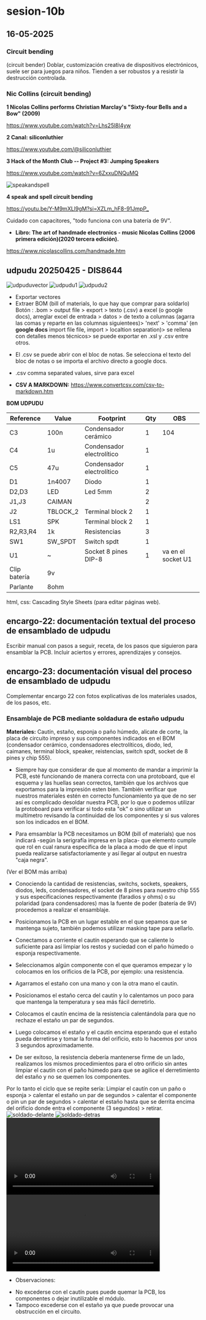 # sesion-10b
##  16-05-2025
###  Circuit bending

(circuit bender) Doblar, customización creativa de dispositivos electrónicos, suele ser para juegos para niños. Tienden a ser robustos y a resistir la destrucción controlada.

###  Nic Collins (circuit bending)

**1  Nicolas Collins performs Christian Marclay's "Sixty-four Bells and a Bow" (2009)**

<https://www.youtube.com/watch?v=Lhs25l8l4yw>

**2  Canal: siliconluthier**

<https://www.youtube.com/@siliconluthier>

**3  Hack of the Month Club -- Project #3: Jumping Speakers**

<https://www.youtube.com/watch?v=6ZxxuDNQuMQ>

![speakandspell](./archivos/speakandspell.jpg)

**4  speak and spell circuit bending**

<https://youtu.be/Y-M9mXLl9gM?si=XZLm_hF8-91JmpP_>

Cuidado con capacitores, "todo funciona con una batería de 9V".

*  **Libro: The art of handmade electronics - music Nicolas Collins (2006 primera edición)(2020 tercera edición).**

<https://www.nicolascollins.com/handmade.htm>

## udpudu 20250425 - DIS8644

![udpuduvector](./archivos/udpudu-pcbRef.png)
![udpudu1](./archivos/udpudu-foto(1).jpg)
![udpudu2](./archivos/udpudu-foto(2).jpg)

-  Exportar vectores
-  Extraer BOM (bill of materials, lo que hay que comprar para soldarlo)
  Botón : .bom > output file > export > texto (.csv) a excel (o google docs), arreglar excel de entrada > datos > de texto a columnas (agarra las comas y reparte en las columnas siguientees)> 'next' > 'comma' (en **google docs** import file file, import > localtion separation)> se rellena con detalles menos técnicos> se puede exportar en .xsl y .csv entre otros.

*  El .csv se puede abrir con el bloc de notas. Se selecciona el texto del bloc de notas o se importa el archivo directo a google docs.

*  .csv comma separated values, sirve para excel

*  **CSV A MARKDOWN:**  <https://www.convertcsv.com/csv-to-markdown.htm>

**BOM UDPUDU**

|Reference   |Value   |Footprint                |Qty|OBS               |
|------------|--------|-------------------------|---|------------------|
|C3          |100n    |Condensador cerámico     |1  |104               |
|C4          |1u      |Condensador electrolítico|1  |                  |
|C5          |47u     |Condensador electrolítico|1  |                  |
|D1          |1n4007  |Diodo                    |1  |                  |
|D2,D3       |LED     |Led 5mm                  |2  |                  |
|J1,J3       |CAIMAN  |                         |2  |                  |
|J2          |TBLOCK_2|Terminal block 2         |1  |                  |
|LS1         |SPK     |Terminal block 2         |1  |                  |
|R2,R3,R4    |1k      |Resistencias             |3  |                  |
|SW1         |SW_SPDT |Switch spdt              |1  |                  |
|U1          |~       |Socket 8 pines DIP-8     |1  |va en el socket U1|
|Clip batería|9v      |                         |   |                  |
|Parlante    |8ohm    |                         |   |                  |

html, css: Cascading Style Sheets (para editar páginas web).

## encargo-22: documentación textual del proceso de ensamblado de udpudu
Escribir manual con pasos a seguir, receta, de los pasos que siguieron para ensamblar la PCB. Incluir aciertos y errores, aprendizajes y consejos.

## encargo-23: documentación visual del proceso de ensamblado de udpudu
Complementar encargo 22 con fotos explicativas de los materiales usados, de los pasos, etc.

###  Ensamblaje de PCB mediante soldadura de estaño udpudu

**Materiales:** Cautín, estaño, esponja o paño húmedo, alicate de corte, la placa de circuito impreso y sus componentes indicados en el BOM (condensador cerámico, condensadores electrolíticos, diodo, led, caimanes, terminal block, speaker, reistencias, switch spdt, socket de 8 pines y chip 555).

-  Siempre hay que considerar de que al momento de mandar a imprimir la PCB, esté funcionando de manera correcta con una protoboard, que el esquema y las huellas sean correctos, también que los archivos que exportamos para la impresión esten bien. También verificar que nuestros materiales estén en correcto funcionamiento ya que de no ser así es complicado desoldar nuestra PCB, por lo que o podemos utilizar la protoboard para verificar si todo esta "ok" o sino utilizar un multímetro revisando la continuidad de los componentes y si sus valores son los indicados en el BOM.

-  Para emsamblar la PCB necesitamos un BOM (bill of materials) que nos indicará -según la serigrafía impresa en la placa- que elemento cumple que rol en cual ranura específica de la placa a modo de que el input pueda realizarse satisfactoriamente y así llegar al output en nuestra "caja negra".

(Ver el BOM más arriba)

-  Conociendo la cantidad de resistencias, switchs, sockets, speakers, diodos, leds, condensadores, el socket de 8 pines para nuestro chip 555 y sus especificaciones respectivamente (faradios y ohms) o su polaridad (para condensadores) mas la fuente de poder (batería de 9V) procedemos a realizar el ensamblaje.

-  Posicionamos la PCB en un lugar estable en el que sepamos que se mantenga sujeto, también podemos utilizar masking tape para sellarlo.

-  Conectamos a corriente el cautín esperando que se caliente lo suficiente para así limpiar los restos y suciedad con el paño húmedo o esponja respectivamente.

-  Seleccionamos algún componente con el que queramos empezar y lo colocamos en los orificios de la PCB, por ejemplo: una resistencia.

-  Agarramos el estaño con una mano y con la otra mano el cautín.

-  Posicionamos el estaño cerca del cautín y lo calentamos un poco para que mantenga la temperatura y sea más fácil derretirlo.

-  Colocamos el cautín encima de la resistencia calentándola para que no rechaze el estaño un par de segundos.

-  Luego colocamos el estaño y el cautín encima esperando que el estaño pueda derretirse y tomar la forma del orificio, esto lo hacemos por unos 3 segundos aproximadamente.

-  De ser exitoso, la resistencia debería mantenerse firme de un lado, realizamos los mismos procedimientos para el otro orificio sin antes limpiar el cautín con el paño húmedo para que se agilice el derretimiento del estaño y no se quemen los componentes.

Por lo tanto el ciclo que se repite sería: Limpiar el cautín con un paño o esponja > calentar el estaño un par de segundos > calentar el componente o pin un par de segundos > calentar el estaño hasta que se derrita encima del orificio donde entra el componente (3 segundos) > retirar.
![soldado-delante](./archivos/udpudu-detras.jpg)
![soldado-detras](./archivos/udpudu-frente.jpg)
<video src="./archivos/potencioudpudu.mp4" width = 400></video>
<video src="./archivos/limonudpudu.mp4" width = 400></video>
*  Observaciones:
-  No excederse con el cautín pues puede quemar la PCB, los componentes o dejar inutilizable el módulo.
-  Tampoco excederse con el estaño ya que puede provocar una obstrucción en el circuito.
